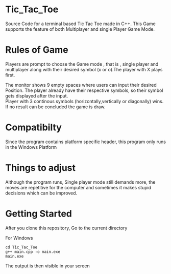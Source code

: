 # Tic_Tac_Toe
Source Code for a terminal based Tic Tac Toe made in C++. This Game supports the feature of both Multiplayer and single Player Game Mode.

# Rules of Game
Players are prompt to choose the Game mode , that is , single player and multiplayer along with their desired symbol (x or o).The player with X plays first.

The monitor shows 9 empty spaces where users can input their desired Position. The player already have their respective symbols, so their symbol gets displayed after the input.\
Player with 3 continous symbols (horizontally,vertically or diagonally) wins.
If no result can be concluded the game is draw.

# Compatibilty
Since the program contains platform specific header, this program only runs in the Windows Platform

# Things to adjust

Although the program runs, Single player mode still demands more, the moves are repetitive for the computer and sometimes it makes stupid decisions which can be improved.

# Getting Started

After you clone this repository,
Go to the current directory

For Windows
```
cd Tic_Tac_Toe  
g++ main.cpp -o main.exe  
main.exe
```


The output is then visible in your screen
